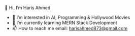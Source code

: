 👋 Hi, I’m Haris Ahmed
- 👀 I’m interested in AI, Programming & Hollywood Movies
- 🌱 I’m currently learning MERN Stack Development
- 📫 How to reach me email: harisahmed873@gmail.com
